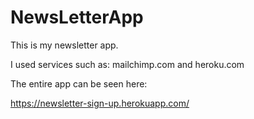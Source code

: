 # NewsLetterApp
This is my newsletter app. 

I used services such as: mailchimp.com  and  heroku.com 


The entire app can be seen here:


https://newsletter-sign-up.herokuapp.com/
